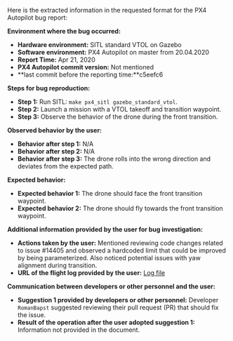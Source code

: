 Here is the extracted information in the requested format for the PX4 Autopilot bug report:

**Environment where the bug occurred:**

- **Hardware environment:** SITL standard VTOL on Gazebo
- **Software environment:** PX4 Autopilot on master from 20.04.2020
- **Report Time:** Apr 21, 2020
- **PX4 Autopilot commit version:** Not mentioned
- **last commit before the reporting time:**c5eefc6

**Steps for bug reproduction:**

- **Step 1:** Run SITL: `make px4_sitl gazebo_standard_vtol`.
- **Step 2:** Launch a mission with a VTOL takeoff and transition waypoint.
- **Step 3:** Observe the behavior of the drone during the front transition.

**Observed behavior by the user:**

- **Behavior after step 1:** N/A
- **Behavior after step 2:** N/A
- **Behavior after step 3:** The drone rolls into the wrong direction and deviates from the expected path.

**Expected behavior:**

- **Expected behavior 1:** The drone should face the front transition waypoint.
- **Expected behavior 2:** The drone should fly towards the front transition waypoint.

**Additional information provided by the user for bug investigation:**

- **Actions taken by the user:** Mentioned reviewing code changes related to issue #14405 and observed a hardcoded limit that could be improved by being parameterized. Also noticed potential issues with yaw alignment during transition.
- **URL of the flight log provided by the user:** [Log file](https://logs.px4.io/plot_app?log=af78e5c4-99fc-46fb-924c-c706a9fe6964)

**Communication between developers or other personnel and the user:**

- **Suggestion 1 provided by developers or other personnel:** Developer `RomanBapst` suggested reviewing their pull request (PR) that should fix the issue.
- **Result of the operation after the user adopted suggestion 1:** Information not provided in the document.
